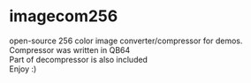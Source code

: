 # imagecom256
open-source 256 color image converter/compressor for demos.  
Compressor was written in QB64  
Part of decompressor is also included  
Enjoy :)
